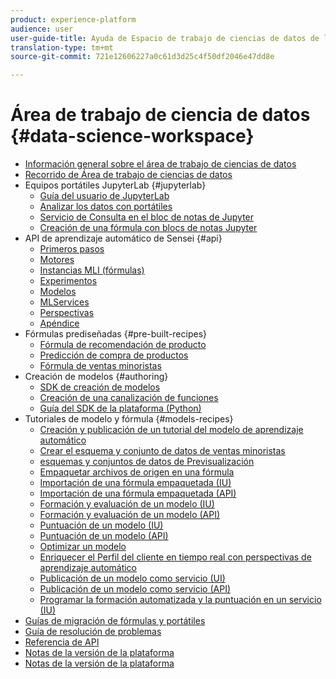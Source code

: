 ```yaml
---
product: experience-platform
audience: user
user-guide-title: Ayuda de Espacio de trabajo de ciencias de datos de la plataforma Adobe Experience Platform
translation-type: tm+mt
source-git-commit: 721e12606227a0c61d3d25c4f50df2046e47dd8e

---
```



# Área de trabajo de ciencia de datos {#data-science-workspace}

* [Información general sobre el área de trabajo de ciencias de datos](home.md)
* [Recorrido de Área de trabajo de ciencias de datos](walkthrough.md)
* Equipos portátiles JupyterLab {#jupyterlab}
   * [Guía del usuario de JupyterLab](jupyterlab/overview.md)
   * [Analizar los datos con portátiles](jupyterlab/analyze-your-data.md)
   * [Servicio de Consulta en el bloc de notas de Jupyter](jupyterlab/query-service.md)
   * [Creación de una fórmula con blocs de notas Jupyter](jupyterlab/create-a-recipe.md)
* API de aprendizaje automático de Sensei {#api}
   * [Primeros pasos](api/getting-started.md)
   * [Motores](api/engines.md)
   * [Instancias MLI (fórmulas)](api/mlinstances.md)
   * [Experimentos](api/experiments.md)
   * [Modelos](api/models.md)
   * [MLServices](api/mlservices.md)
   * [Perspectivas](api/insights.md)
   * [Apéndice](api/appendix.md)
* Fórmulas prediseñadas {#pre-built-recipes}
   * [Fórmula de recomendación de producto](pre-built-recipes/product-recommendations.md)
   * [Predicción de compra de productos](pre-built-recipes/product-purchase-prediction.md)
   * [Fórmula de ventas minoristas](pre-built-recipes/retail-sales.md)
* Creación de modelos {#authoring}
   * [SDK de creación de modelos](authoring/sdk.md)
   * [Creación de una canalización de funciones](authoring/feature-pipeline.md)
   * [Guía del SDK de la plataforma (Python)](authoring/platform-sdk.md)
* Tutoriales de modelo y fórmula {#models-recipes}
   * [Creación y publicación de un tutorial del modelo de aprendizaje automático](models-recipes/create-publish-model.md)
   * [Crear el esquema y conjunto de datos de ventas minoristas](models-recipes/create-retails-sales-dataset.md)
   * [esquemas y conjuntos de datos de Previsualización](models-recipes/preview-schema-data.md)
   * [Empaquetar archivos de origen en una fórmula](models-recipes/package-source-files-recipe.md)
   * [Importación de una fórmula empaquetada (IU)](models-recipes/import-packaged-recipe-ui.md)
   * [Importación de una fórmula empaquetada (API)](models-recipes/import-packaged-recipe-api.md)
   * [Formación y evaluación de un modelo (IU)](models-recipes/train-evaluate-model-ui.md)
   * [Formación y evaluación de un modelo (API)](models-recipes/train-evaluate-model-api.md)
   * [Puntuación de un modelo (IU)](models-recipes/score-model-ui.md)
   * [Puntuación de un modelo (API)](models-recipes/score-model-api.md)
   * [Optimizar un modelo](models-recipes/optimize-model.md)
   * [Enriquecer el Perfil del cliente en tiempo real con perspectivas de aprendizaje automático](models-recipes/enrich-profile.md)
   * [Publicación de un modelo como servicio (UI)](models-recipes/publish-model-service-ui.md)
   * [Publicación de un modelo como servicio (API)](models-recipes/publish-model-service-api.md)
   * [Programar la formación automatizada y la puntuación en un servicio (IU)](models-recipes/schedule-models-ui.md)
* [Guías de migración de fórmulas y portátiles](recipe-notebook-migration.md)
* [Guía de resolución de problemas](troubleshooting-guide.md)
* [Referencia de API](https://www.adobe.io/apis/experienceplatform/home/api-reference.html#!acpdr/swagger-specs/sensei-ml-api.yaml)
* [Notas de la versión de la plataforma](../release-notes/latest/latest.md)
* [Notas de la versión de la plataforma](http://www.adobe.com/go/platform-release-notes-en)